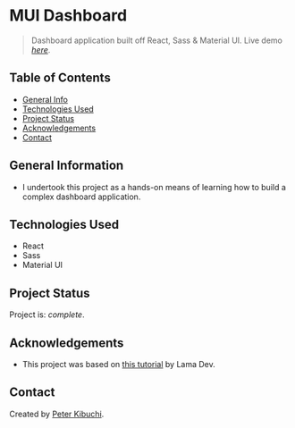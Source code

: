 # MUI Dashboard

> Dashboard application built off React, Sass & Material UI.
> Live demo [_here_](https://mui-dashboard-omega.vercel.app/).

## Table of Contents

- [General Info](#general-information)
- [Technologies Used](#technologies-used)
- [Project Status](#project-status)
- [Acknowledgements](#acknowledgements)
- [Contact](#contact)

## General Information

- I undertook this project as a hands-on means of learning how to build a complex dashboard application.

## Technologies Used

- React
- Sass
- Material UI

## Project Status

Project is: _complete_.

## Acknowledgements

- This project was based on [this tutorial](https://youtu.be/yKV1IGahXqA) by Lama Dev.

## Contact

Created by [Peter Kibuchi](https://www.peterkibuchi.com/).
